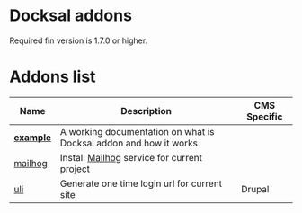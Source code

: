 # Docksal addons

Required fin version is 1.7.0 or higher.

# Addons list

|   Name	|  Description 	|  CMS Specific 	|
|--- |--- |--- |
|   **[example](example)**	|  A working documentation on what is Docksal addon and how it works 	|  |
|   [mailhog](mailhog) | Install [Mailhog](https://github.com/mailhog/MailHog) service for current project |  |
|   [uli](uli) | Generate one time login url for current site | Drupal |

